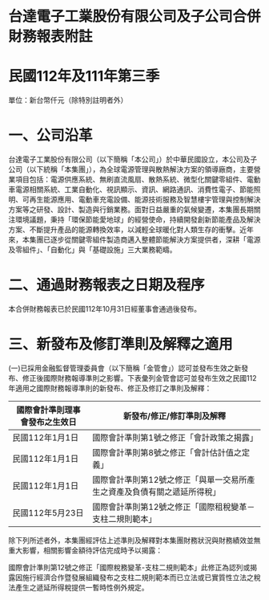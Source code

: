 # 台達電子工業股份有限公司及子公司合併財務報表附註

# 民國112年及111年第三季

單位：新台幣仟元（除特別註明者外）

# 一、公司沿革

台達電子工業股份有限公司（以下簡稱「本公司」）於中華民國設立，本公司及子公司（以下統稱「本集團」），為全球電源管理與散熱解決方案的領導廠商，主要營業項目包括：電源供應系統、無刷直流風扇、散熱系統、微型化關鍵零組件、電動車電源相關系統、工業自動化、視訊顯示、資訊、網路通訊、消費性電子、節能照明、可再生能源應用、電動車充電設備、能源技術服務及智慧樓宇管理與控制解決方案等之研發、設計、製造與行銷業務。面對日益嚴重的氣候變遷，本集團長期關注環境議題，秉持「環保節能愛地球」的經營使命，持續開發創新節能產品及解決方案、不斷提升產品的能源轉換效率，以減輕全球暖化對人類生存的衝擊。近年來，本集團已逐步從關鍵零組件製造商邁入整體節能解決方案提供者，深耕「電源及零組件」、「自動化」與「基礎設施」三大業務範疇。

# 二、通過財務報表之日期及程序

本合併財務報表已於民國112年10月31日經董事會通過後發布。

# 三、新發布及修訂準則及解釋之適用

(一)已採用金融監督管理委員會（以下簡稱「金管會」）認可並發布生效之新發布、修正後國際財務報導準則之影響。下表彙列金管會認可並發布生效之民國112年適用之國際財務報導準則的新發布、修正及修訂之準則及解釋：

|國際會計準則理事會發布之生效日|新發布/修正/修訂準則及解釋|
|---|---|
|民國112年1月1日|國際會計準則第1號之修正「會計政策之揭露」|
|民國112年1月1日|國際會計準則第8號之修正「會計估計值之定義」|
|民國112年1月1日|國際會計準則第12號之修正「與單一交易所產生之資產及負債有關之遞延所得稅」|
|民國112年5月23日|國際會計準則第12號之修正「國際租稅變革－支柱二規則範本」|

除下列所述者外，本集團經評估上述準則及解釋對本集團財務狀況與財務績效並無重大影響，相關影響金額待評估完成時予以揭露：

國際會計準則第12號之修正「國際稅務變革-支柱二規則範本」此修正為認列或揭露因施行經濟合作暨發展組織發布之支柱二規則範本而已立法或已實質性立法之稅法產生之遞延所得稅提供一暫時性例外規定。